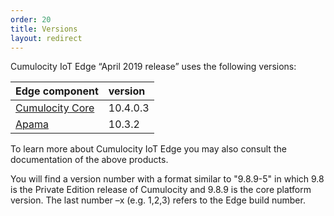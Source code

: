 ```yaml
---
order: 20
title: Versions
layout: redirect
---
```


Cumulocity IoT Edge “April 2019 release” uses the following versions:

|Edge component|version|
|:---|:---|
|[Cumulocity Core](/guides/concepts)|10.4.0.3|
|[Apama](/guides/apama)|10.3.2|

To learn more about Cumulocity IoT Edge you may also consult the documentation of the above products.

You will find a version number with a format similar to "9.8.9-5" in which 9.8 is the Private Edition release of Cumulocity and 9.8.9 is the core platform version. The last number –x (e.g. 1,2,3) refers to the Edge build number.

